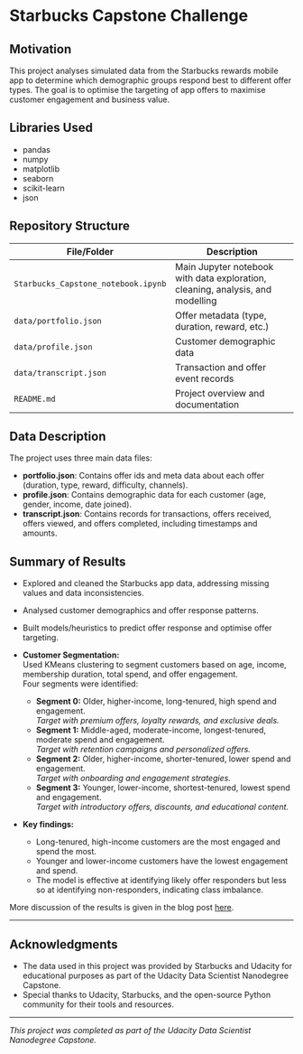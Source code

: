 # Starbucks Capstone Challenge

## Motivation

This project analyses simulated data from the Starbucks rewards mobile app to determine which demographic groups respond best to different offer types. The goal is to optimise the targeting of app offers to maximise customer engagement and business value.

## Libraries Used

- pandas
- numpy
- matplotlib
- seaborn
- scikit-learn
- json

## Repository Structure

| File/Folder                      | Description                                                                 |
|----------------------------------|-----------------------------------------------------------------------------|
| `Starbucks_Capstone_notebook.ipynb` | Main Jupyter notebook with data exploration, cleaning, analysis, and modelling |
| `data/portfolio.json`            | Offer metadata (type, duration, reward, etc.)                               |
| `data/profile.json`              | Customer demographic data                                                   |
| `data/transcript.json`           | Transaction and offer event records                                         |
| `README.md`                      | Project overview and documentation                                          |

## Data Description

The project uses three main data files:

- **portfolio.json**: Contains offer ids and meta data about each offer (duration, type, reward, difficulty, channels).
- **profile.json**: Contains demographic data for each customer (age, gender, income, date joined).
- **transcript.json**: Contains records for transactions, offers received, offers viewed, and offers completed, including timestamps and amounts.

## Summary of Results

- Explored and cleaned the Starbucks app data, addressing missing values and data inconsistencies.
- Analysed customer demographics and offer response patterns.
- Built models/heuristics to predict offer response and optimise offer targeting.
- **Customer Segmentation:**  
  Used KMeans clustering to segment customers based on age, income, membership duration, total spend, and offer engagement.  
  Four segments were identified:
    - **Segment 0:** Older, higher-income, long-tenured, high spend and engagement.  
      *Target with premium offers, loyalty rewards, and exclusive deals.*
    - **Segment 1:** Middle-aged, moderate-income, longest-tenured, moderate spend and engagement.  
      *Target with retention campaigns and personalized offers.*
    - **Segment 2:** Older, higher-income, shorter-tenured, lower spend and engagement.  
      *Target with onboarding and engagement strategies.*
    - **Segment 3:** Younger, lower-income, shortest-tenured, lowest spend and engagement.  
      *Target with introductory offers, discounts, and educational content.*

- **Key findings:**  
  - Long-tenured, high-income customers are the most engaged and spend the most.
  - Younger and lower-income customers have the lowest engagement and spend.
  - The model is effective at identifying likely offer responders but less so at identifying non-responders, indicating class imbalance.

More discussion of the results is given in the blog post [here](https://abdualazem-fadol.medium.com/the-starbucks-rewards-experiment-surprising-trends-in-customer-behaviour-tell-f7def0067d63).

---

## Acknowledgments

- The data used in this project was provided by Starbucks and Udacity for educational purposes as part of the Udacity Data Scientist Nanodegree Capstone.
- Special thanks to Udacity, Starbucks, and the open-source Python community for their tools and resources.

---

*This project was completed as part of the Udacity Data Scientist Nanodegree Capstone.*